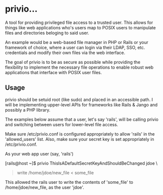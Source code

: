 # privio... 

A tool for providing privileged file access to a trusted user.  This
allows for things like web applications who's users map to POSIX users
to manipulate files and directories beloging to said user.  

An example would be a web-based file manager in PHP or Rails or your
framework of choice, where a user can login via their LDAP, SSO, etc. 
credentials and modify their own files via the web interface.

The goal of privio is to be as secure as possible while providing the
flexibility to implement the necessary file operations to enable
robust web applications that interface with POSIX user files.

## Usage

privio should be setuid root (like sudo) and placed in an accessible
path.  I will be implementing upper-level APIs for frameworks like
Rails & Jango and possibly a PHP library.

The examples below assume that a user, let's say 'rails', will be calling
privio and switching between users for lower-level file access.

Make sure /etc/privio.conf is configured appropriately to allow 'rails'
in the 'allowed_users' list.  Also, make sure your secret key is set
appropriately in /etc/privio.conf.

As your web app user (say, 'rails')

[rails@host ~]$ privio ThisIsADefaultSecretKeyAndShouldBeChanged jdoe \
> write /home/jdoe/new_file < some_file

This allowed the rails user to write the contents of 'some_file' to 
/home/jdoe/new_file, as the user 'jdoe'.
